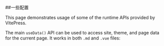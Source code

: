 <!--
 * @Author: zxk zhaoxinkun1124@gmail.com
 * @Date: 2024-05-04 20:20:18
 * @LastEditors: zxk zhaoxinkun1124@gmail.com
 * @LastEditTime: 2024-05-07 13:35:33
 * @FilePath: \VitePress\Docs\编程软件\VScode\index.md
 * @Description: 
 * 
 * Copyright (c) 2024 by ${git_name_email}, All Rights Reserved. 
-->


##一些配置

This page demonstrates usage of some of the runtime APIs provided by VitePress.

The main `useData()` API can be used to access site, theme, and page data for the current page. It works in both `.md` and `.vue` files:

